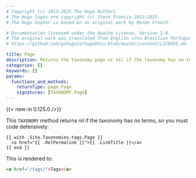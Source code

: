 ```yaml
---
# Copyright (c) 2013–2025 The Hugo Authors.
# The Hugo logos are copyright (c) Steve Francia 2013–2025.
# The Hugo Gopher is based on an original work by Renée French.

# Documentation licensed under the Apache License, Version 2.0.
# The original work was translated from English into Brazilian Portuguese.
# https://github.com/gohugoio/hugoDocs/blob/master/content/LICENSE.md

title: Page
description: Returns the taxonomy page or nil if the taxonomy has no terms.
categories: []
keywords: []
params:
  functions_and_methods:
    returnType: page.Page
    signatures: [TAXONOMY.Page]
---
```


{{< new-in 0.125.0 />}}

This `TAXONOMY` method returns nil if the taxonomy has no terms, so you must code defensively:

```go-html-template
{{ with .Site.Taxonomies.tags.Page }}
  <a href="{{ .RelPermalink }}">{{ .LinkTitle }}</a>
{{ end }}
```

This is rendered to:

```html
<a href="/tags/">Tags</a>
```
